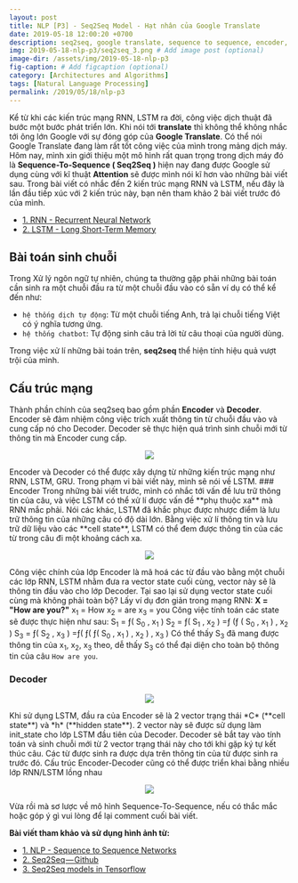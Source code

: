 ```yaml
---
layout: post
title: NLP [P3] - Seq2Seq Model - Hạt nhân của Google Translate
date: 2019-05-18 12:00:20 +0700
description: seq2seq, google translate, sequence to sequence, encoder, decoder
img: 2019-05-18-nlp-p3/seq2seq_3.png # Add image post (optional)
image-dir: /assets/img/2019-05-18-nlp-p3
fig-caption: # Add figcaption (optional)
category: [Architectures and Algorithms]
tags: [Natural Language Processing]
permalink: /2019/05/18/nlp-p3
---
```

Kể từ khi các kiến trúc mạng RNN, LSTM ra đời, công việc dịch thuật đã bước một bước phát triển lớn. Khi nói tới **translate** thì không thể không nhắc tới ông lớn Google với sự đóng góp của **Google Translate**. Có thể nói Google Translate đang làm rất tốt công việc của mình trong mảng dịch máy. Hôm nay, mình xin giới thiệu một mô hình rất quan trọng trong dịch máy đó là **Sequence-To-Sequence ( Seq2Seq )** hiện nay đang được Google sử dụng cùng với kĩ thuật **Attention** sẽ được mình nói kĩ hơn vào những bài viết sau. Trong bài viết có nhắc đến 2 kiến trúc mạng RNN và LSTM, nếu đây là lần đầu tiếp xúc với 2 kiến trúc này, bạn nên tham khảo 2 bài viết trước đó của mình.

* [1. RNN - Recurrent Neural Network]({{site.url}}/nlp-p1)
* [2. LSTM - Long Short-Term Memory]({{site.url}}/nlp-p2)

## Bài toán sinh chuỗi
Trong Xử lý ngôn ngữ tự nhiên, chúng ta thường gặp phải những bài toán cần sinh ra một chuỗi đầu ra từ một chuỗi đầu vào có sẵn ví dụ có thể kể đến như:
* `hệ thống dịch tự động`: Từ một chuỗi tiếng Anh, trả lại chuỗi tiếng Việt có ý nghĩa tương ứng.
* `hệ thống chatbot`: Tự động sinh câu trả lời từ câu thoại của người dùng.

Trong việc xử lí những bài toán trên, **seq2seq** thể hiện tính hiệu quả vượt trội của mình.
## Cấu trúc mạng
Thành phần chính của seq2seq bao gồm phần **Encoder** và **Decoder**. Encoder sẽ đảm nhiệm  công việc trích xuất thông tin từ chuỗi đầu vào và cung cấp nó cho Decoder. Decoder sẽ thực hiện quá trình sinh chuỗi mới từ thông tin mà Encoder cung cấp.
<p align="center"><img src="{{page.image-dir}}/seq2seq_1.png"/></p>
Encoder và Decoder có thể được xây dựng từ những kiến trúc mạng như RNN, LSTM, GRU. Trong phạm vi bài viết này, mình sẽ nói về LSTM.
### Encoder
Trong những bài viết trước, mình có nhắc tới vấn đề lưu trữ thông tin của câu, và việc LSTM có thể xử lí được vấn đề **phụ thuộc xa** mà RNN mắc phải. Nói các khác, LSTM đã khắc phục được nhược điểm là lưu trữ thông tin của những câu có độ dài lớn. Bằng việc xử lí thông tin và lưu trữ dữ liệu vào các **cell state**, LSTM có thể đem được thông tin của các từ trong câu đi một khoảng cách xa.

<p align="center"><img src="{{page.image-dir}}/seq2seq_2.png"/></p>

Công việc chính của lớp Encoder là mã hoá các từ đầu vào bằng một chuỗi các lớp RNN, LSTM nhằm đưa ra vector state cuối cùng, vector này sẽ là thông tin đầu vào cho lớp Decoder. Tại sao lại sử dụng vector state cuối cùng mà không phải toàn bộ?
Lấy ví dụ đơn giản trong mạng RNN:
**X = "How are you?"**
x<sub>1</sub> = How
x<sub>2</sub> = are
x<sub>3</sub> = you
Công việc tính toán các state sẽ được thực hiện như sau:
S<sub>1</sub> = &#402;( S<sub>0</sub> , x<sub>1</sub> )
S<sub>2</sub> = &#402;( S<sub>1</sub> , x<sub>2</sub> ) =&#402; (&#402; ( S<sub>0</sub> , x<sub>1</sub> ) , x<sub>2</sub> )
S<sub>3</sub> = &#402;( S<sub>2</sub> , x<sub>3</sub> ) =&#402;( &#402;( &#402;( S<sub>0</sub> , x<sub>1</sub> ) , x<sub>2</sub> ) , x<sub>3</sub> ) 
Có thể thấy S<sub>3</sub> đã mang được thông tin của x<sub>1</sub>, x<sub>2</sub>, x<sub>3</sub> theo, dễ thấy S<sub>3</sub> có thể đại diện cho toàn bộ thông tin của câu `How are you`.
### Decoder
<p align="center"><img src="{{page.image-dir}}/seq2seq_3.png"/></p>
Khi sử dụng LSTM, đầu ra của Encoder sẽ là 2 vector trạng thái *C* (**cell state**) và *h* (**hidden state**). 2 vector này sẽ được sử dụng làm init_state cho lớp LSTM đầu tiên của Decoder. Decoder sẽ bắt tay vào tính toán và sinh chuỗi mới từ 2 vector trạng thái này cho tới khi gặp ký tự <EOS> kết thúc câu. Các từ được sinh ra được dựa trên thông tin của từ được sinh ra trước đó.
Cấu trúc Encoder-Decoder cũng có thể được triển khai bằng nhiều lớp RNN/LSTM lồng nhau
<p align="center"><img src="{{page.image-dir}}/seq2seq_4.png"/></p>


Vừa rồi mà sơ lược về mô hình Sequence-To-Sequence, nếu có thắc mắc hoặc góp ý gì vui lòng để lại comment cuối bài viết.

**Bài viết tham khảo và sử dụng hình ảnh từ:**
* [1. NLP - Sequence to Sequence Networks](https://towardsdatascience.com/nlp-sequence-to-sequence-networks-part-2-seq2seq-model-encoderdecoder-model-6c22e29fd7e1)
* [2. Seq2Seq — Github](https://github.com/farizrahman4u/seq2seq)
* [3. Seq2Seq models in Tensorflow](https://towardsdatascience.com/seq2seq-model-in-tensorflow-ec0c557e560f)